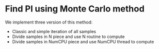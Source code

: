 # Find PI using Monte Carlo method
We implement three version of this method: 
* Classic and simple iteration of all samples
* Divide samples in N piece and use N routine to compute
* Divide samples in NumCPU piece and use NumCPU thread to compute
